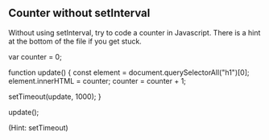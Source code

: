 ## Counter without setInterval

Without using setInterval, try to code a counter in Javascript. There is a hint at the bottom of the file if you get stuck.

var counter = 0;

function update()
{
  const element = document.querySelectorAll("h1")[0];
  element.innerHTML = counter;
  counter = counter + 1;

  setTimeout(update, 1000);
}

update();






































































(Hint: setTimeout)
